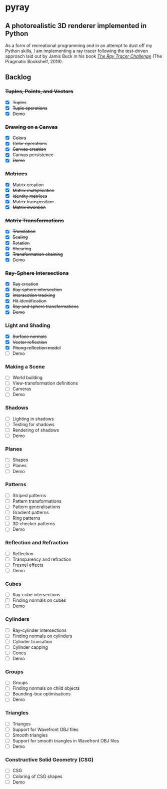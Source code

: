 # pyray
## A photorealistic 3D renderer implemented in Python

As a form of recreational programming and in an attempt to dust off my Python
skills, I am implementing a ray tracer following the test-driven approach laid
out by Jamis Buck in his book
[_The Ray Tracer Challenge_](https://tinyurl.com/y7bap78k) (The Pragmatic
Bookshelf, 2019).

## Backlog

### ~~Tuples, Points, and Vectors~~
- [x] ~~Tuples~~
- [x] ~~Tuple operations~~
- [x] ~~Demo~~

### ~~Drawing on a Canvas~~
- [x] ~~Colors~~
- [x] ~~Color operations~~
- [x] ~~Canvas creation~~
- [x] ~~Canvas persistence~~
- [x] ~~Demo~~

### ~~Matrices~~
- [x] ~~Matrix creation~~
- [x] ~~Matrix multiplication~~
- [x] ~~Identity matrices~~
- [x] ~~Matrix transposition~~
- [x] ~~Matrix inversion~~

### ~~Matrix Transformations~~
- [x] ~~Translation~~
- [x] ~~Scaling~~
- [x] ~~Rotation~~
- [x] ~~Shearing~~
- [x] ~~Transformation chaining~~
- [x] ~~Demo~~

### ~~Ray-Sphere Intersections~~
- [x] ~~Ray creation~~
- [x] ~~Ray-sphere intersection~~
- [x] ~~Intersection tracking~~
- [x] ~~Hit identification~~
- [x] ~~Ray and sphere transformations~~
- [x] ~~Demo~~

### Light and Shading
- [x] ~~Surface normals~~
- [x] ~~Vector reflection~~
- [x] ~~Phong reflection model~~
- [ ] Demo

### Making a Scene
- [ ] World building
- [ ] View-transformation definitions
- [ ] Cameras
- [ ] Demo

### Shadows
- [ ] Lighting in shadows
- [ ] Testing for shadows
- [ ] Rendering of shadows
- [ ] Demo

### Planes
- [ ] Shapes
- [ ] Planes
- [ ] Demo

### Patterns
- [ ] Striped patterns
- [ ] Pattern transformations
- [ ] Pattern generalisations
- [ ] Gradient patterns
- [ ] Ring patterns
- [ ] 3D checker patterns
- [ ] Demo

### Reflection and Refraction
- [ ] Reflection
- [ ] Transparency and refraction
- [ ] Fresnel effects
- [ ] Demo

### Cubes
- [ ] Ray-cube intersections
- [ ] Finding normals on cubes
- [ ] Demo

### Cylinders
- [ ] Ray-cylinder intersections
- [ ] Finding normals on cylinders
- [ ] Cylinder truncation
- [ ] Cylinder capping
- [ ] Cones
- [ ] Demo

### Groups
- [ ] Groups
- [ ] Finding normals on child objects
- [ ] Bounding-box optimisations
- [ ] Demo

### Triangles
- [ ] Trianges
- [ ] Support for Wavefront OBJ files
- [ ] Smooth triangles
- [ ] Support for smooth triangles in Wavefront OBJ files
- [ ] Demo

### Constructive Solid Geometry (CSG)
- [ ] CSG
- [ ] Coloring of CSG shapes
- [ ] Demo
